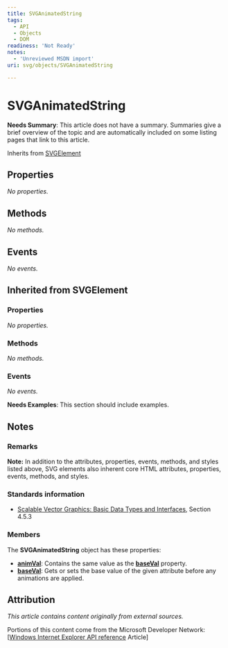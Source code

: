 ```yaml
---
title: SVGAnimatedString
tags:
  - API
  - Objects
  - DOM
readiness: 'Not Ready'
notes:
  - 'Unreviewed MSDN import'
uri: svg/objects/SVGAnimatedString

---
```

# SVGAnimatedString

**Needs Summary**: This article does not have a summary. Summaries give a brief overview of the topic and are automatically included on some listing pages that link to this article.

<span data-meta="subclass_of" data-type="key">Inherits from <span data-type="value">[SVGElement](/svg/objects/SVGElement)</span></span>

## Properties

*No properties.*

## Methods

*No methods.*

## Events

*No events.*

## Inherited from SVGElement

### Properties

*No properties.*

### Methods

*No methods.*

### Events

*No events.*

**Needs Examples**: This section should include examples.

## Notes

### Remarks

**Note:** In addition to the attributes, properties, events, methods, and styles listed above, SVG elements also inherent core HTML attributes, properties, events, methods, and styles.

### Standards information

-   [Scalable Vector Graphics: Basic Data Types and Interfaces](http://go.microsoft.com/fwlink/p/?linkid=204732), Section 4.5.3

### Members

The **SVGAnimatedString** object has these properties:

-   [**animVal**](/svg/properties/animVal_(SVGAnimatedString)): Contains the same value as the [**baseVal**](/svg/properties/baseVal_(SVGAnimatedString)) property.
-   [**baseVal**](/svg/properties/baseVal_(SVGAnimatedString)): Gets or sets the base value of the given attribute before any animations are applied.

## Attribution

*This article contains content originally from external sources.*

Portions of this content come from the Microsoft Developer Network: [[Windows Internet Explorer API reference](http://msdn.microsoft.com/en-us/library/ie/hh828809%28v=vs.85%29.aspx) Article]


